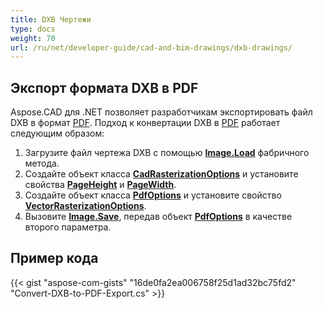 ```yaml
---
title: DXB Чертежи
type: docs
weight: 70
url: /ru/net/developer-guide/cad-and-bim-drawings/dxb-drawings/
---
```


## **Экспорт формата DXB в PDF**

Aspose.CAD для .NET позволяет разработчикам экспортировать файл DXB в формат [PDF](https://docs.fileformat.com/pdf/). Подход к конвертации DXB в [PDF](https://docs.fileformat.com/pdf/) работает следующим образом:

1. Загрузите файл чертежа DXB с помощью [**Image.Load**](https://reference.aspose.com/cad/net/aspose.cad.image/load/methods/2) фабричного метода.
1. Создайте объект класса [**CadRasterizationOptions**](https://reference.aspose.com/cad/net/aspose.cad.imageoptions/cadrasterizationoptions) и установите свойства [**PageHeight**](https://reference.aspose.com/cad/net/aspose.cad.imageoptions/vectorrasterizationoptions/properties/pageheight) и [**PageWidth**](https://reference.aspose.com/cad/net/aspose.cad.imageoptions/vectorrasterizationoptions/properties/pagewidth).
1. Создайте объект класса [**PdfOptions**](https://reference.aspose.com/cad/net/aspose.cad.imageoptions/pdfoptions) и установите свойство [**VectorRasterizationOptions**](https://reference.aspose.com/cad/net/aspose.cad.imageoptions/vectorrasterizationoptions).
1. Вызовите [**Image.Save**](https://reference.aspose.com/cad/net/aspose.cad/image/methods/save/index), передав объект [**PdfOptions**](https://reference.aspose.com/cad/net/aspose.cad.imageoptions/pdfoptions) в качестве второго параметра.

## Пример кода

{{< gist "aspose-com-gists" "16de0fa2ea006758f25d1ad32bc75fd2" "Convert-DXB-to-PDF-Export.cs" >}}

